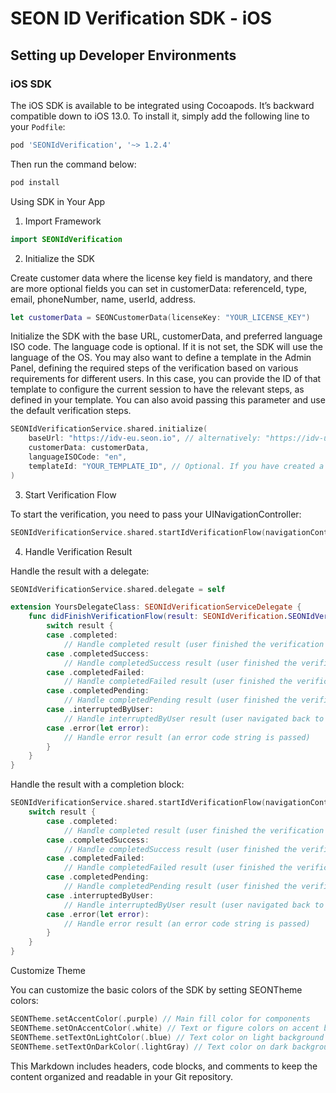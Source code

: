 # SEON ID Verification SDK - iOS



## Setting up Developer Environments

### iOS SDK

The iOS SDK is available to be integrated using Cocoapods. It’s backward compatible down to iOS 13.0. To install it, simply add the following line to your `Podfile`:

```ruby
pod 'SEONIdVerification', '~> 1.2.4'
```

Then run the command below:

```ruby
pod install
```

Using SDK in Your App

1. Import Framework

```swift
import SEONIdVerification
```

2. Initialize the SDK

Create customer data where the license key field is mandatory, and there are more optional fields you can set in customerData: referenceId, type, email, phoneNumber, name, userId, address.

```swift
let customerData = SEONCustomerData(licenseKey: "YOUR_LICENSE_KEY")
```

Initialize the SDK with the base URL, customerData, and preferred language ISO code. The language code is optional. If it is not set, the SDK will use the language of the OS. You may also want to define a template in the Admin Panel, defining the required steps of the verification based on various requirements for different users. In this case, you can provide the ID of that template to configure the current session to have the relevant steps, as defined in your template. You can also avoid passing this parameter and use the default verification steps.

```swift
SEONIdVerificationService.shared.initialize(
    baseUrl: "https://idv-eu.seon.io", // alternatively: "https://idv-us.seon.io"
    customerData: customerData,
    languageISOCode: "en",
    templateId: "YOUR_TEMPLATE_ID", // Optional. If you have created a template in the admin panel for the verification flow, you can provide its ID here to be used.
)
```

3. Start Verification Flow

To start the verification, you need to pass your UINavigationController:

```swift
SEONIdVerificationService.shared.startIdVerificationFlow(navigationController: navigationController)
```

4. Handle Verification Result

Handle the result with a delegate:

```swift
SEONIdVerificationService.shared.delegate = self

extension YoursDelegateClass: SEONIdVerificationServiceDelegate {
    func didFinishVerificationFlow(result: SEONIdVerification.SEONIdVerificationFlowResult) {
        switch result {
        case .completed:
            // Handle completed result (user finished the verification flow)
        case .completedSuccess:
            // Handle completedSuccess result (user finished the verification flow with successful verification)
        case .completedFailed:
            // Handle completedFailed result (user finished the verification flow with rejected verification)
        case .completedPending:
            // Handle completedPending result (user finished the verification flow with pending verification)
        case .interruptedByUser:
            // Handle interruptedByUser result (user navigated back to the host app)
        case .error(let error):
            // Handle error result (an error code string is passed)
        }
    }
}
```

Handle the result with a completion block:

```swift
SEONIdVerificationService.shared.startIdVerificationFlow(navigationController: navController) { (result: SEONIdVerificationFlowResult) in
    switch result {
        case .completed:
            // Handle completed result (user finished the verification flow)
        case .completedSuccess:
            // Handle completedSuccess result (user finished the verification flow with successful verification)
        case .completedFailed:
            // Handle completedFailed result (user finished the verification flow with rejected verification)
        case .completedPending:
            // Handle completedPending result (user finished the verification flow with pending verification)
        case .interruptedByUser:
            // Handle interruptedByUser result (user navigated back to the host app)
        case .error(let error):
            // Handle error result (an error code string is passed)
        }
    }
}
```

Customize Theme

You can customize the basic colors of the SDK by setting SEONTheme colors:

```swift
SEONTheme.setAccentColor(.purple) // Main fill color for components
SEONTheme.setOnAccentColor(.white) // Text or figure colors on accent background
SEONTheme.setTextOnLightColor(.blue) // Text color on light background
SEONTheme.setTextOnDarkColor(.lightGray) // Text color on dark background
```

This Markdown includes headers, code blocks, and comments to keep the content organized and readable in your Git repository.
